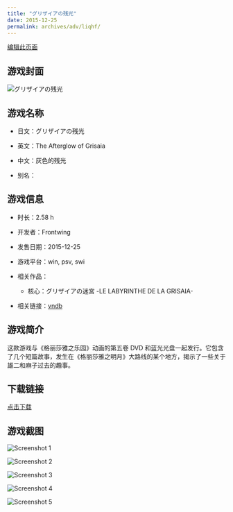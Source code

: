 ```yaml
---
title: "グリザイアの残光"
date: 2015-12-25
permalink: archives/adv/liqhf/
---
```

[编辑此页面](https://github.com/ACG-3/ADV3-source/blob/main/source/_posts/%E3%82%B0%E3%83%AA%E3%82%B6%E3%82%A4%E3%82%A2%E3%81%AE%E6%AE%8B%E5%85%89.md)

## 游戏封面

![グリザイアの残光](https://pan.timero.xyz/d/onedrive/img_lib_001/%E3%82%B0%E3%83%AA%E3%82%B6%E3%82%A4%E3%82%A2%E3%81%AE%E6%AE%8B%E5%85%89_cover.avif)


## 游戏名称

- 日文：グリザイアの残光
- 英文：The Afterglow of Grisaia
- 中文：灰色的残光

- 别名：


## 游戏信息

- 时长：2.58 h
- 开发者：Frontwing
- 发售日期：2015-12-25
- 游戏平台：win, psv, swi
- 相关作品：
   - 核心：グリザイアの迷宮 -LE LABYRINTHE DE LA GRISAIA-

- 相关链接：[vndb](https://vndb.org/v18831)


## 游戏简介

这款游戏与《格丽莎雅之乐园》动画的第五卷 DVD 和蓝光光盘一起发行。它包含了几个短篇故事，发生在《格丽莎雅之明月》大路线的某个地方，揭示了一些关于雄二和麻子过去的趣事。


## 下载链接

[点击下载](https://pan.timero.xyz/onedrive/adv_lib_001/%E3%82%B0%E3%83%AA%E3%82%B6%E3%82%A4%E3%82%A2%E3%81%AE%E6%AE%8B%E5%85%89)


## 游戏截图


![Screenshot 1](https://pan.timero.xyz/d/onedrive/img_lib_001/%E3%82%B0%E3%83%AA%E3%82%B6%E3%82%A4%E3%82%A2%E3%81%AE%E6%AE%8B%E5%85%89_Screenshot_1.avif)

![Screenshot 2](https://pan.timero.xyz/d/onedrive/img_lib_001/%E3%82%B0%E3%83%AA%E3%82%B6%E3%82%A4%E3%82%A2%E3%81%AE%E6%AE%8B%E5%85%89_Screenshot_2.avif)

![Screenshot 3](https://pan.timero.xyz/d/onedrive/img_lib_001/%E3%82%B0%E3%83%AA%E3%82%B6%E3%82%A4%E3%82%A2%E3%81%AE%E6%AE%8B%E5%85%89_Screenshot_3.avif)

![Screenshot 4](https://pan.timero.xyz/d/onedrive/img_lib_001/%E3%82%B0%E3%83%AA%E3%82%B6%E3%82%A4%E3%82%A2%E3%81%AE%E6%AE%8B%E5%85%89_Screenshot_4.avif)

![Screenshot 5](https://pan.timero.xyz/d/onedrive/img_lib_001/%E3%82%B0%E3%83%AA%E3%82%B6%E3%82%A4%E3%82%A2%E3%81%AE%E6%AE%8B%E5%85%89_Screenshot_5.avif)

